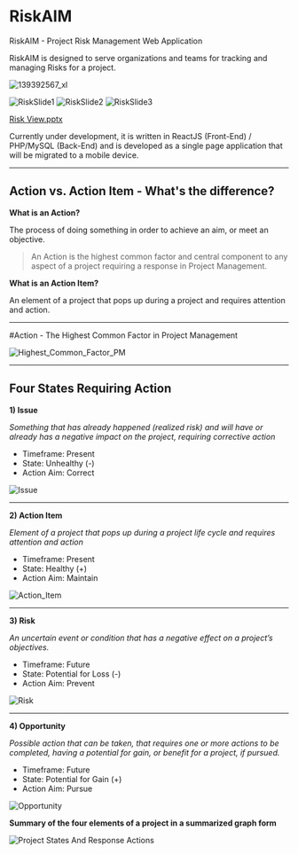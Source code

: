 
# RiskAIM
RiskAIM - Project Risk Management Web Application

RiskAIM is designed to serve organizations and teams for tracking and managing Risks for a project.


![139392567_xl](https://user-images.githubusercontent.com/12054603/135656087-012ac6ab-376f-49b1-956a-e92f2ccb512a.jpg)


![RiskSlide1](https://user-images.githubusercontent.com/12054603/135661456-b71f212f-1a18-4379-a9b2-1607359e1137.png)
![RiskSlide2](https://user-images.githubusercontent.com/12054603/135661463-a9fa5e8d-a9b7-4e28-af0c-65d8352d89ca.png)
![RiskSlide3](https://user-images.githubusercontent.com/12054603/135661464-08b645be-af51-461e-aae4-081fdbd63add.png)


[Risk View.pptx](https://github.com/vahejab/RiskAIM/files/7269001/Risk.View.pptx)


Currently under development, it is written in ReactJS (Front-End) / PHP/MySQL (Back-End) and is developed as a single page application that will be migrated to a mobile device.

-----------------

## Action vs. Action Item - What's the difference? ##

**What is an Action?**

The process of doing something in order to achieve an aim, or meet an objective.

> An Action is the highest common factor and central component to any
> aspect of a project requiring a response in Project Management.


**What is an Action Item?**

An element of a project that pops up during a project and requires attention and action.  

-----------------

#Action - The Highest Common Factor in Project Management


![Highest_Common_Factor_PM](https://i.stack.imgur.com/YOQTG.png)

-----------------

## Four States Requiring Action ##

**1) Issue** 

*Something that has already happened (realized risk) and will have or already has a negative impact on the project, requiring corrective action*
 

 - Timeframe: Present
 - State: Unhealthy (-)
 - Action Aim: Correct

![Issue](https://i.stack.imgur.com/8t6y7.png)

----------

**2) Action Item** 

*Element of a project that pops up during a project life cycle and requires attention and action*
 
 - Timeframe: Present
 - State: Healthy (+)
 - Action Aim: Maintain

![Action_Item](https://i.stack.imgur.com/sreEV.png)

-------------

**3) Risk** 

*An uncertain event or condition that has a negative effect on a project’s objectives.*

 - Timeframe: Future
 - State: Potential for Loss (-)
 - Action Aim: Prevent

![Risk](https://i.stack.imgur.com/5Dl65.png)

--------------

**4) Opportunity**

*Possible action that can be taken, that requires one or more actions to be completed, having a potential for gain, or benefit for a project, if pursued.* 

 - Timeframe: Future
 - State: Potential for Gain (+)
 - Action Aim: Pursue

![Opportunity](https://i.stack.imgur.com/JfPCg.png)


**Summary of the four elements of a project in a summarized graph form**

![Project States And Response Actions](https://user-images.githubusercontent.com/12054603/134474514-ff75111c-a7e6-4eec-968b-a6445ad0f975.png)



